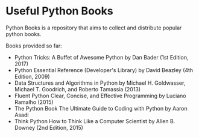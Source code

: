 # Useful Python Books
Python Books is a repository that aims to collect and distribute popular python books.

Books provided so far:

- Python Tricks: A Buffet of Awesome Python by Dan Bader (1st Edition, 2017)
- Python Essential Reference (Developer's Library) by David Beazley (4th Edition, 2009)
- Data Structures and Algorithms in Python by Michael H. Goldwasser, Michael T. Goodrich, and Roberto Tamassia (2013)
- Fluent Python Clear, Concise, and Effective Programming by Luciano Ramalho (2015)
- The Python Book The Ultimate Guide to Coding with Python by Aaron Asadi
- Think Python How to Think Like a Computer Scientist by Allen B. Downey (2nd Edition, 2015)